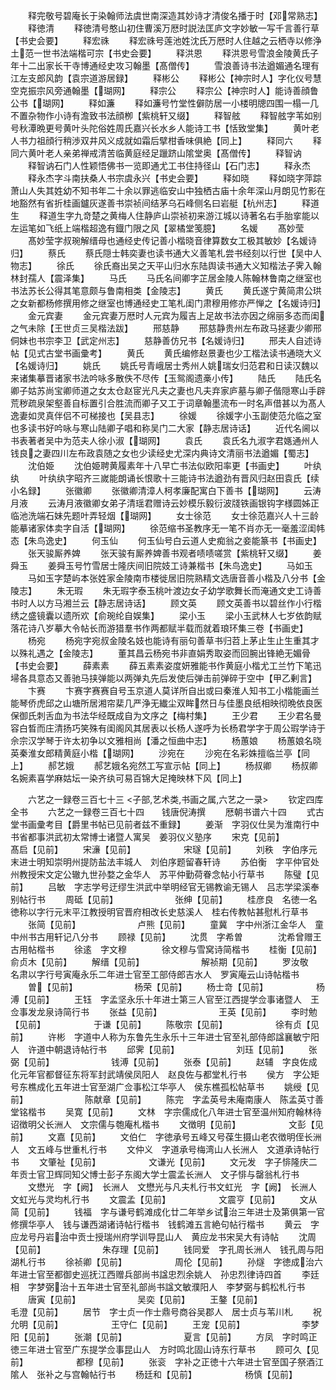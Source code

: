 <!-- { "loadSidebar": true } -->
　　释完敬号碧庵长于染翰师法虞世南深造其妙诗才清俊名播于时【邓常熟志】
　　释徳清
　　释徳清号憨山初住曹溪万厯时説法匡庐文字妙敏一写千言善行草【书史会要】
　　释宏祩
　　释宏祩号莲池姓沈氏万厯时人住越之云栖寺以修浄土范一世书法端楷可宗【书史会要】
　　释洪恩
　　释洪恩号雪浪金陵黄氏子年十二出家长干寺博通经史攻习翰墨【髙僧传】
　　雪浪善诗书法遒媚通名理有江左支郎风韵【袁宗道游居録】
　　释彬公
　　释彬公【神宗时人】字化仪号慧空克振宗风旁通翰墨【瑚网】
　　释宗公
　　释宗公【神宗时人】能诗善顔鲁公书【瑚网】
　　释如濂
　　释如濂号竹堂性僻防居一小楼明牕四围一榻一几不置杂物作小诗有澹致书法顔栁【紫桃轩又缀】
　　释智舷
　　释智舷字苇如别号秋潭晩更号黄叶头陀俗姓周氏嘉兴长水乡人能诗工书【恬致堂集】
　　黄叶老人书力祖顔行稍渉双井风义成就如霜后擘柑香味俱絶【同上】
　　释同六
　　释同六黄叶老人亲弟禅戒清苦临黄庭经足躐跻山隂堂奥【髙僧传】
　　释智讷
　　释智讷石门人性颖悟佛书一览即通尤工书住持径山【石门志】
　　释永杰
　　释永杰字斗南扶桑人书宗虞永兴【书史会要】
　　释如晓
　　释如晓字萍踪萧山人失其姓幼不知书年二十余以罪逃临安山中独栖古庙十余年深山月朗见竹影在地豁然有省折桂画鑪灰遂善书崇祯间结茅乌石峰侧名曰岩艇【杭州志】
　　释道生
　　释道生字九竒楚之黄梅人住静庐山崇祯初来游江城以诗著名右手胎挛能以左运笔如飞纸上端楷超逸有鐡门限之风【翠橘堂笺臆】
　　名媛
　　髙妙莹
　　髙妙莹字叔琬解缙母也通经史传记善小楷晓音律算数女工极其敏妙【名媛诗归】
　　蔡氏
　　蔡氏隠士韩奕妻也读书通大义善笔札尝书经刻以行世【吴中人物志】
　　徐氏
　　徐氏裔出吴之天平山归水东陆舆读书通大义知楷法子霁入翰林封孺人【震泽集】
　　马氏
　　马氏名间卿字芷居金陵人陈翰林鲁南之继室也书法苏长公得其笔意颇与鲁南相类【金陵志】
　　黄氏
　　黄氏遂宁黄简肃公珙之女新都杨修撰用修之继室也博通经史工笔札闺门肃穆用修亦严惮之【名媛诗归】
　　金元宾妻
　　金元宾妻万厯时人元宾为履吉上足故书法亦因之绵丽多态而闺之气未除【王世贞三吴楷法跋】
　　邢慈静
　　邢慈静贵州左布政马拯妻少卿邢侗妹也书宗李卫【武定州志】
　　慈静善仿兄书【名媛诗归】
　　邢夫人自述诗帖【见式古堂书画彚考】
　　黄氏
　　黄氏编修赵景妻也少工楷法读书通晓大义【名媛诗归】
　　姚氏
　　姚氏号青峨居士秀州人姚瑞女归范君和日读汉魏以来诸集摹晋诸家书法吟咏多散佚不尽传【玉鸳阁遗槀小传】
　　陆氏
　　陆氏名卿子姑苏尚宝卿师道之女太仓赵宧光凡夫之妻也凡夫弃家庐墓与卿子偕隠寒山手辟荒秽疏泉架壑善自标置引合胜流而卿子又工于词章翰墨流布一时名声借甚以为髙人逸妻如灵真伴侣不可梯接也【吴县志】
　　徐媛
　　徐媛字小玉副使范允临之室也多读书好吟咏与寒山陆卿子唱和称吴门二大家【静志居诗话】
　　近代名阃以书表著者吴中为范夫人徐小淑【瑚网】
　　袁氏
　　袁氏名九淑字君嫕通州人钱良之妻四川左布政袁随之女也少读经史尤深内典诗文清丽书法遒媚【蜀志】
　　沈伯姫
　　沈伯姫聘黄履素年十八早亡书法似欧阳率更【书画史】
　　叶纨纨
　　叶纨纨字昭齐三嵗能朗诵长恨歌十三能诗书法遒劲有晋风归赵田袁氏【续小名録】
　　张徽卿
　　张徽卿清漳人柯孝廉配寓白下善书【瑚网】
　　云涛　月液
　　云涛月液徽卿女弟子清瑶君赠诗云妙模乐毅衍波牋铁画银钩字様圆姊正临池洗端石妹先题叶弄轻烟【瑚网】
　　女士徐范
　　女士徐范嘉兴人十三龄能摹诸家体卖字自活【瑚网】
　　徐范缩书圣教序无一笔不肖亦无一毫羞涩闺帏态【朱鸟逸史】
　　何玉仙
　　何玉仙号白云道人史痴翁之妾能篆书【书画史】
　　张天骏厮养婢
　　张天骏有厮养婢善书观者啧啧嗟赏【紫桃轩又缀】
　　姜舜玉
　　姜舜玉号竹雪居士隆庆间旧院妓工诗兼楷书【朱鸟逸史】
　　马如玉
　　马如玉字楚屿本张姓家金陵南市楼徙居旧院熟精文选唐音善小楷及八分书【金陵志】
　　朱无瑕
　　朱无瑕字泰玉桃叶渡边女子幼学歌舞长而淹通文史工诗善书时人以方马湘兰云【静志居诗话】
　　顾文英
　　顾文英善书以碧丝作小行楷绣之盛镜囊以遗所欢【俞琬纶自娱集】
　　梁小玉
　　梁小玉武林人七岁依韵赋落花诗八岁摹大令帖长而游猎羣书作两都赋半载而就着琅环集三卷【书画史】
　　杨宛
　　杨宛字宛叔金陵名妓也能诗有丽句善草书归苕上茅止生止生重其才以殊礼遇之【金陵志】
　　董其昌云杨宛书非直娟秀取姿而回腕出锋絶无媚骨【书史会要】
　　薛素素
　　薛五素素姿度妍雅能书作黄庭小楷尤工兰竹下笔迅埽各具意态又善驰马挟弹能以两弹丸先后发使后弹击前弹碎于空中【甲乙剰言】
　　卞赛
　　卞赛字赛赛自号玉京道人莫详所自出或曰秦淮人知书工小楷能画兰能琴侨虎邱之山塘所居湘帘棐几严浄无纎尘双眸然日与佳墨良纸相映彻晩依良医保御氏刺舌血为书法华经既成自为文序之【梅村集】
　　王少君
　　王少君名曼容白晳而庄清扬巧笑殊有闺阁风其居表以长杨人遂呼为长杨君学字于周公瑕学诗于佘宗汉学琴于许太初争以文雅相尚【潘之恒曲中志】
　　杨蕙娘
　　杨蕙娘名晓英秦淮女郎精黄庭小楷【瑚网】
　　沙宛在
　　沙宛在名彩姝擅临兰亭【同上】
　　郝艺娥
　　郝艺娥名宛然工写宣示帖【同上】
　　杨叔卿
　　杨叔卿名婉素喜学麻姑坛一染齐纨可易百锦大足掩映林下风【同上】



　　六艺之一録卷三百七十三
<子部,艺术类,书画之属,六艺之一录>
　　钦定四库全书
　　六艺之一録卷三百七十四　　钱唐倪涛撰
　　厯朝书谱六十四
　　式古堂书画彚考目【爵里书帖已见前者兹不重録】
　　姜渐　字羽仪仕吴为淮南行中书省都事洪武初太常博士诸暨人寓吴　姜羽仪义塾序
　　宋克【见前】　　　　　　髙启【见前】
　　宋濓【见前】　　　　　　宋璲【见前】
　　刘秩　字伯序元末进士明知崇明州提防盐法丰城人　刘伯序题留春轩诗
　　苏伯衡　字平仲官处州教授宋文定公辙九世孙婺之金华人　苏平仲勤荷眷念帖小行草书
　　陈璧【见前】
　　吕敏　字志学号迂缪生洪武中举明经官无锡教谕无锡人　吕志学梁溪奉别帖行书
　　周砥【见前】　　　　　　　张绅【见前】
　　桂彦良　名徳一名徳称以字行元末平江教授明官晋府相改长史慈溪人　桂右传教帖甚慰札行草书
　　张简【见前】　　　　　　　卢熊【见前】
　　童冀　字中州浙江金华人　童中州书古用轩记八分书
　　顾禄【见前】
　　沈贯　字希曽　　　　沈希曾赠王古用帖楷书
　　徐逺　字文穆　　　　徐文穆与雪窝诗简楷书
　　桂衡【见前】　　　　　　　俞贞木【见前】
　　解缙【见前】　　　　　　　解祯期【见前】
　　罗汝敬　名肃以字行号寅庵永乐二年进士官至工部侍郎吉水人　罗寅庵云山诗帖楷书
　　曽【见前】　　　　　　　杨荣【见前】
　　杨士竒【见前】　　　　　　杨溥【见前】
　　王钰　字孟坚永乐十年进士第三人官至江西提学佥事诸暨人　王佥事发龙泉诗简行书
　　张益【见前】　　　　　　　王英【见前】
　　李时勉【见前】　　　　　　于谦【见前】
　　陈敬宗【见前】　　　　　　徐有贞【见前】
　　许彬　字道中人称为东鲁先生永乐十三年进士官至礼部侍郎諡襄敏宁阳人　许道中朝退诗帖行书
　　邱霁【见前】　　　　　　　刘珏【见前】
　　张弼【见前】　　　　　　　钱溥【见前】
　　张泰【见前】
　　赵辅　字良佐成化元年官都督征东将军封武靖侯凤阳人　赵良佐与都堂札行书
　　侯方　字公矩号东樵成化五年进士官至湖广佥事松江华亭人　侯东樵孤松帖草书
　　姚绶【见前】　　　　　　　陈献章【见前】
　　陈完　字孟英号未庵南康人　陈孟英寸善堂铭楷书
　　吴寛【见前】
　　文林　字宗儒成化八年进士官至温州知府翰林待诏徴明父长洲人　文宗儒与匏庵札楷书
　　文徴明【见前】　　　　　　文彭【见前】
　　文嘉【见前】
　　文伯仁　字徳承号五峰又号葆生摄山老农徴明侄长洲人　文五峰与世重札行书
　　文仲义　字道承号梅湾山人长洲人　文道承诗帖行书
　　文肇祉【见前】　　　　　　文谦光【见前】
　　文元发　字子悱隆庆二年贡士官卫辉同知父博士彭子东阁大学士震孟长洲人　文子悱与罄翁札行书
　　文懋光　字【阙】　长洲人　文懋光与凡夫札行书文虹光　字【阙】　长洲人　文虹光与灵均札行书
　　文震孟【见前】　　　　　　文震亨【见前】
　　文从简【见前】
　　钱福　字与谦号鹤滩成化廿二年举乡试治三年进士及第俱第一官修撰华亭人　钱与谦西湖诸诗帖行楷书　钱鹤滩五言絶句帖行楷书
　　黄云　字应龙号丹岩治中贡士授瑞州府学训导昆山人　黄应龙书宋吴大有诗帖
　　沈周【见前】　　　　　　　朱存理【见前】
　　钱同爱　字孔周长洲人　钱孔周与阳湖札行书
　　徐祯卿【见前】　　　　　　周伦【见前】
　　孙燧　字徳成治六年进士官至都御史巡抚江西赠兵部尚书諡忠烈余姚人　孙忠烈律诗四首
　　李廷相　字梦弼治十五年进士官至礼部尚书諡文敏濮阳人　李梦弼与鹤松札行书
　　唐寅【见前】　　　　　　　吴奕【见前】
　　王鏊【见前】　　　　　　　毛澄【见前】
　　居节　字士贞一作士鼎号商谷吴郡人　居士贞与苇川札
　　祝允明【见前】　　　　　　王守仁【见前】
　　王宠【见前】　　　　　　　李梦阳【见前】
　　张潮【见前】　　　　　　　夏言【见前】
　　方凤　字时鸣正徳三年进士官至广东提学佥事昆山人　方时鸣北固山诗东行草书
　　顾可久【见前】　　　　　　都穆【见前】
　　张衮　字补之正徳十六年进士官至国子祭酒江隂人　张补之与宫翰帖行书
　　杨廷和【见前】　　　　　　杨慎【见前】
